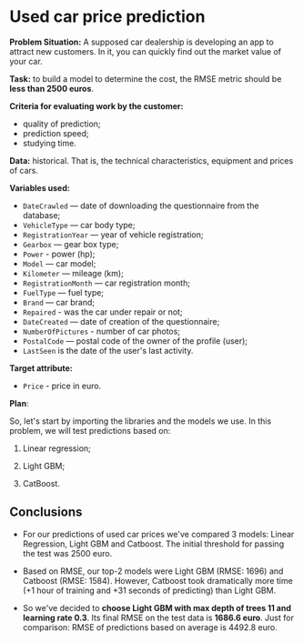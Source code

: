 # Used car price prediction

**Problem Situation:** A supposed car dealership is developing an app to attract new customers. In it, you can quickly find out the market value of your car.

**Task:** to build a model to determine the cost, the RMSE metric should be **less than 2500 euros**.

**Criteria for evaluating work by the customer:**

- quality of prediction;
- prediction speed;
- studying time.

**Data:** historical. That is, the technical characteristics, equipment and prices of cars.

**Variables used:**

* ``DateCrawled`` — date of downloading the questionnaire from the database;
* ``VehicleType`` — car body type;
* ``RegistrationYear`` — year of vehicle registration;
* ``Gearbox`` — gear box type;
* ``Power`` - power (hp);
* ``Model`` — car model;
* ``Kilometer`` — mileage (km);
* ``RegistrationMonth`` — car registration month;
* ``FuelType`` — fuel type;
* ``Brand`` — car brand;
* ``Repaired`` - was the car under repair or not;
* ``DateCreated`` — date of creation of the questionnaire;
* ``NumberOfPictures`` - number of car photos;
* ``PostalCode`` — postal code of the owner of the profile (user);
* ``LastSeen`` is the date of the user's last activity.

**Target attribute:**

* ``Price`` - price in euro.

**Plan**:

So, let's start by importing the libraries and the models we use. In this problem, we will test predictions based on:

1) Linear regression;

2) Light GBM;

3) CatBoost.

## Conclusions

* For our predictions of used car prices we've compared 3 models: Linear Regression, Light GBM and Catboost. The initial threshold for passing the test was 2500 euro. 

* Based on RMSE, our top-2 models were Light GBM (RMSE: 1696) and Catboost (RMSE: 1584). However, Catboost took dramatically more time (+1 hour of training and +31 seconds of predicting) than Light GBM.

* So we've decided to **choose Light GBM with max depth of trees 11 and learning rate 0.3**. Its final RMSE on the test data is **1686.6 euro**. Just for comparison: RMSE of predictions based on average is 4492.8 euro. 

